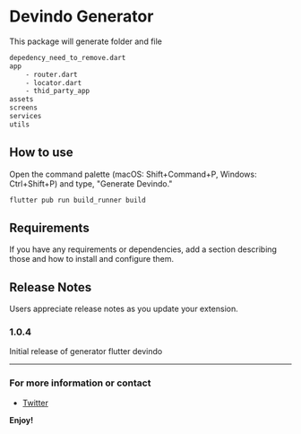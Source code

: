 # Devindo Generator

This package will generate folder and file

```bash
depedency_need_to_remove.dart
app
    - router.dart
    - locator.dart
    - thid_party_app
assets
screens
services
utils
```

## How to use

Open the command palette (macOS: Shift+Command+P, Windows: Ctrl+Shift+P) and type, "Generate Devindo."

```bash
flutter pub run build_runner build
``` 


## Requirements

If you have any requirements or dependencies, add a section describing those and how to install and configure them.


## Release Notes

Users appreciate release notes as you update your extension.

### 1.0.4

Initial release of generator flutter devindo


-----------------------------------------------------------------------------------------------------------

### For more information or contact

* [Twitter](http://twitter.com/hifiaz)

**Enjoy!**

